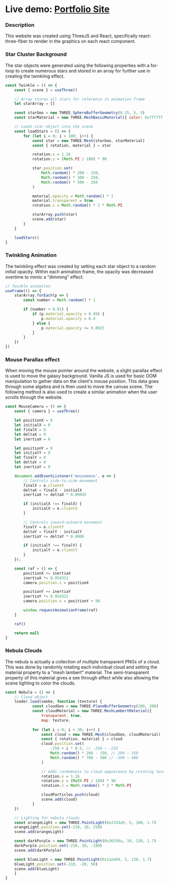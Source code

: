 # Live demo: [Portfolio Site](https://www.stephentrieu.com/)

### Description
This website was created using ThreeJS and React, specifically react-three-fiber to render in the graphics on each react component.  

### Star Cluster Background
The star objects were generated using the following properties with a for-loop to create numerous stars and stored in an array for further use in creating the twinkling effect. 
``` javascript
const Twinkle = () => {
	const { scene } = useThree()

	// Array stores all stars for reference in animation frame
	let starArray = []

	const starGeo = new THREE.SphereBufferGeometry(0.15, 5, 5)
	const starMaterial = new THREE.MeshBasicMaterial({ color: 0xffffff })

	// Loads star object into the scene
	const loadStars = () => {
		for (let i = 0; i < 100; i++) {
			const star = new THREE.Mesh(starGeo, starMaterial)
			const { rotation, material } = star

			rotation.x = 1.16
			rotation.y = (Math.PI / 180) * 90

			star.position.set(
				Math.random() * 200 - 150,
				Math.random() * 300 - 150,
				Math.random() * 500 - 250
			)

			material.opacity = Math.random() * 1
			material.transparent = true
			rotation.z = Math.random() * 2 * Math.PI

			starArray.push(star)
			scene.add(star)
		}
	}

	loadStars()
}
```
### Twinkling Animation
The twinkling effect was created by setting each star object to a random initial opacity. Within each animation frame, the opacity was decreased overtime to mimic a "dimming" effect. 
``` javascript
// Twinkle animation
useFrame(() => {
    starArray.forEach(p => {
        const number = Math.random() * 1

        if (number < 0.01) {
            if (p.material.opacity > 0.99) {
                p.material.opacity = 0.4
            } else {
                p.material.opacity += 0.0025
            }
        }
    })
})
```
### Mouse Parallax effect
When moving the mouse pointer around the website, a slight parallax effect is used to move the galaxy background. Vanilla JS is used for basic DOM manipulation to gather data on the client's mouse position. This data goes through some algebra and is then used to move the canvas scene. The following method is also used to create a similar animation when the user scrolls through the website. 
``` javascript
const MouseCamera = () => {
	const { camera } = useThree()

	let positionX = 0
	let initialX = 0
	let finalX = 0
	let deltaX = 0
	let inertiaX = 0

	let positionY = 0
	let initialY = 0
	let finalY = 0
	let deltaY = 0
	let inertiaY = 0

	document.addEventListener('mousemove', e => {
		// Controls side-to-side movement
		finalX = e.clientX
		deltaX = finalX - initialX
		inertiaX += deltaX * 0.00045

		if (initialX !== finalX) {
			initialX = e.clientX
		}

		// Controls inward-outward movement
		finalY = e.clientY
		deltaY = finalY - initialY
		inertiaY += deltaY * 0.0006

		if (initialY !== finalY) {
			initialY = e.clientY
		}
	});

	const raf = () => {
		positionX += inertiaX
		inertiaX *= 0.954321
		camera.position.z = positionX

		positionY += inertiaY
		inertiaY *= 0.954321
		camera.position.x = positionY + 90

		window.requestAnimationFrame(raf)
	}

	raf()

	return null
}
```
### Nebula Clouds
The nebula is actually a collection of multiple transparent PNGs of a cloud. This was done by randomly rotating each individual cloud and setting the material property to a "mesh lambert" material. The semi-transparent property of this material gives a see through effect while also allowing the scene lighting to color the clouds. 
``` javascript
const Nebula = () => {
    // Cloud object
    loader.load(smoke, function (texture) {
            const cloudGeo = new THREE.PlaneBufferGeometry(200, 200)
            const cloudMaterial = new THREE.MeshLambertMaterial({
                transparent: true,
                map: texture,
            
            for (let i = 0; i < 30; i++) {
                const cloud = new THREE.Mesh(cloudGeo, cloudMaterial)
                const { rotation, material } = cloud
                cloud.position.set(
                    -250 + i * 0.5, // -250 ~ -220
                    Math.random() * 260 - 150, // 200 ~ 350
                    Math.random() * 700 - 380 // -300 ~ 400
                )

                // Adds randomness to cloud appearance by rotating texture
                rotation.x = 1.16
                rotation.y = (Math.PI / 180) * 90
                rotation.z = Math.random() * 2 * Math.PI

                cloudParticles.push(cloud)
                scene.add(cloud)
		    }
    })

    // Lighting for nebula clouds
    const orangeLight = new THREE.PointLight(0x2334a9, 5, 100, 1.7)
    orangeLight.position.set(-210, 20, 250)
    scene.add(orangeLight)

    const darkPurple = new THREE.PointLight(0x36336a, 10, 120, 1.7)
    darkPurple.position.set(-210, 30, -180)
    scene.add(darkPurple)

    const blueLight = new THREE.PointLight(0x1a2e69, 5, 120, 1.7)
    blueLight.position.set(-210, -20, 50)
    scene.add(blueLight)
    }
}
```

